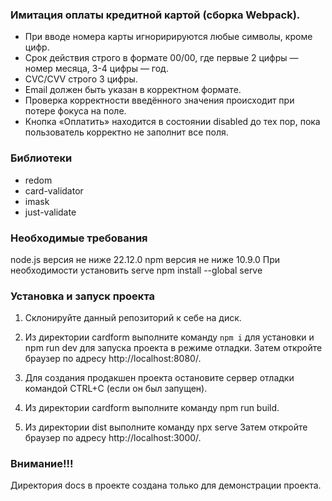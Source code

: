 ### Имитация оплаты кредитной картой (сборка Webpack).
* При вводе номера карты игноририруются любые символы, кроме цифр.
* Срок действия строго в формате 00/00, где первые 2 цифры — номер месяца, 3-4 цифры — год.
* CVC/CVV строго 3 цифры.
* Email должен быть указан в корректном формате.
* Проверка корректности введённого значения происходит при потере фокуса на поле.
* Кнопка «Оплатить» находится в состоянии disabled до тех пор, пока пользователь корректно не заполнит все поля.

### Библиотеки
* redom
* card-validator
* imask
* just-validate

### Необходимые требования
node.js версия не ниже 22.12.0
npm версия не ниже 10.9.0
При необходимости установить serve
npm install --global serve

### Установка и запуск проекта
1. Склонируйте данный репозиторий к себе на диск.
2. Из директории cardform выполните команду `npm i` для установки
и npm run dev для запуска проекта в режиме отладки.
Затем откройте браузер по адресу http://localhost:8080/.

3. Для создания продакшен проекта остановите сервер отладки командой CTRL+C
(если он был запущен).
4. Из директории cardform выполните команду npm run build.
5. Из директории dist выполните команду npx serve
Затем откройте браузер по адресу http://localhost:3000/.

### Внимание!!!
Директория docs в проекте создана только для демонстрации проекта.
